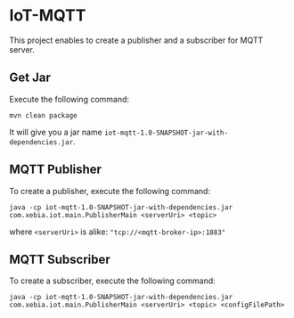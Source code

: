 # IoT-MQTT

This project enables to create a publisher and a subscriber for MQTT server.

## Get Jar

Execute the following command:

	mvn clean package

It will give you a jar name `iot-mqtt-1.0-SNAPSHOT-jar-with-dependencies.jar`.

## MQTT Publisher

To create a publisher, execute the following command:

	java -cp iot-mqtt-1.0-SNAPSHOT-jar-with-dependencies.jar com.xebia.iot.main.PublisherMain <serverUri> <topic>

where `<serverUri>` is alike: `"tcp://<mqtt-broker-ip>:1883"`

## MQTT Subscriber

To create a subscriber, execute the following command:

	java -cp iot-mqtt-1.0-SNAPSHOT-jar-with-dependencies.jar com.xebia.iot.main.PublisherMain <serverUri> <topic> <configFilePath>

